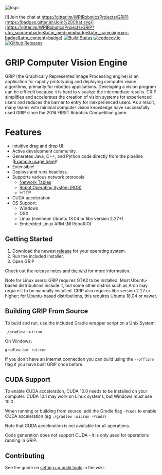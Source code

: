 ![logo](https://cloud.githubusercontent.com/assets/3964980/11156885/6fa1967a-8a1c-11e5-8c78-e552ffba31c0.png)

[![Join the chat at https://gitter.im/WPIRoboticsProjects/GRIP](https://badges.gitter.im/Join%20Chat.svg)](https://gitter.im/WPIRoboticsProjects/GRIP?utm_source=badge&utm_medium=badge&utm_campaign=pr-badge&utm_content=badge)
[![Build Status](https://dev.azure.com/wpiroboticsprojects/GRIP/_apis/build/status/WPIRoboticsProjects.GRIP?branchName=master)](https://dev.azure.com/wpiroboticsprojects/GRIP/_build/latest?definitionId=1?branchName=master)
[![codecov.io](http://codecov.io/github/WPIRoboticsProjects/GRIP/coverage.svg?branch=master)](http://codecov.io/github/WPIRoboticsProjects/GRIP?branch=master)
[![Github Releases](https://img.shields.io/github/downloads/WPIRoboticsProjects/GRIP/total.svg)](https://github.com/WPIRoboticsProjects/GRIP/releases/latest)


# GRIP Computer Vision Engine

GRIP (the Graphically Represented Image Processing engine) is an application for rapidly prototyping and deploying computer
vision algorithms, primarily for robotics applications.
Developing a vision program can be difficult because it is hard to visualize the intermediate results. 
GRIP simplifies and accelerates the creation of vision systems for experienced users and reduces the barrier to entry for inexperienced users.
As a result, many teams with minimal computer vision knowledge have successfully used GRIP since the 2016 FIRST Robotics Competition game.

# Features

 - Intuitive drag and drop UI.
 - Active development community.
 - Generates Java, C++, and Python code directly from the pipeline ([Example usage here](https://github.com/WPIRoboticsProjects/GRIP-code-generation))!
 - Extensible!
 - Deploys and runs headless.
 - Supports various network protocols
   - [Network Tables](https://github.com/wpilibsuite/allwpilib/tree/master/ntcore/)
   - [Robot Operating System (ROS)](http://www.ros.org/)
   - HTTP
 - CUDA acceleration
 - OS Support:
     - Windows
     - OSX
     - Linux (minimum Ubuntu 18.04 or libc version 2.27+)
     - Embedded Linux ARM (NI RoboRIO)


## Getting Started

1. Download the newest [release](https://github.com/WPIRoboticsProjects/GRIP/releases) for your operating system.
2. Run the included installer.
3. Open GRIP

Check out the release notes and [the wiki](https://github.com/WPIRoboticsProjects/GRIP/wiki) for more information.

Note for Linux users: GRIP requires GTK2 to be installed. Most Ubuntu-based distributions include it,
but some other distros such as Arch may require it to be manually installed. GRIP also requires libc version 2.27
or higher; for Ubuntu-based distributions, this requires Ubuntu 18.04 or newer.

## Building GRIP From Source

To build and run, use the included Gradle wrapper script on a Unix System:

    ./gradlew :ui:run

On Windows:

    gradlew.bat :ui:run

If you don't have an internet connection you can build using the `--offline` flag if you have built GRIP once before.

## CUDA Support
To enable CUDA acceleration, CUDA 10.0 needs to be installed on your computer. CUDA 10.1 may work on
Linux systems, but Windows _must_ use 10.0.

When running or building from source, add the Gradle flag `-Pcuda` to enable CUDA acceleration (eg `./gradlew :ui:run -Pcuda`)

Note that CUDA acceleration is not available for all operations.

Code generation does not support CUDA - it is only used for operations running in GRIP.

## Contributing

See the guide on [setting up build tools](https://github.com/WPIRoboticsProjects/GRIP/wiki/Setting-up-build-tools) in the wiki.
